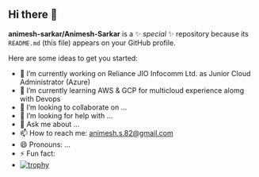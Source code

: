 ## Hi there 👋


**animesh-sarkar/Animesh-Sarkar** is a ✨ _special_ ✨ repository because its `README.md` (this file) appears on your GitHub profile.

Here are some ideas to get you started:

- 🔭 I’m currently working on Reliance JIO Infocomm Ltd. as Junior Cloud Administrator (Azure)
- 🌱 I’m currently learning AWS & GCP for multicloud experience alomg with Devops
- 👯 I’m looking to collaborate on ...
- 🤔 I’m looking for help with ...
- 💬 Ask me about ...
- 📫 How to reach me: animesh.s.82@gmail.com
- 😄 Pronouns: ...
- ⚡ Fun fact: 
- [![trophy](https://github-profile-trophy.vercel.app/?username=animeshh-sarkar)](https://github.com/ryo-ma/github-profile-trophy)

